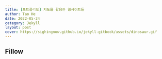 ```yaml
---
title: [포트폴리오] 지도를 활용한 웹사이트들
author: Tao He
date: 2022-05-24
category: Jekyll
layout: post
cover: https://sighingnow.github.io/jekyll-gitbook/assets/dinosaur.gif
---
```


## Fillow